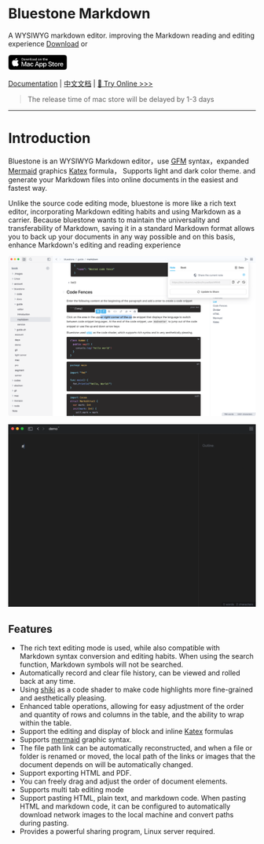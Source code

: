 # Bluestone Markdown
A WYSIWYG markdown editor. improving the Markdown reading and editing experience [Download](https://github.com/1943time/bluestone/releases/latest) or

<a href="https://apps.apple.com/us/app/bluestone-markdown/id6451391474"><img src="docs/assets/mac-store.svg" style="width:120px"/><a>

[Documentation](https://doc.bluemd.me/book/docs/introduction) | [中文文档](https://doc.bluemd.me/book/zh-docs/introduction) | [👻 Try Online >>>](https://online.bluemd.me/editor)

> The release time of mac store will be delayed by 1-3 days

***

# Introduction
Bluestone is an WYSIWYG Markdown editor，use [GFM](https://github.github.com/gfm/) syntax，expanded [Mermaid](https://mermaid.js.org/) graphics [Katex](https://katex.org/) formula，
Supports light and dark color theme. and generate your Markdown files into online documents in the easiest and fastest way.

Unlike the source code editing mode, bluestone is more like a rich text editor,
incorporating Markdown editing habits and using Markdown as a carrier.
Because bluestone wants to maintain the universality and transferability of Markdown,
saving it in a standard Markdown format allows you to back up your documents in any way possible
and on this basis, enhance Markdown's editing and reading experience

![](./docs/assets/d1.png)

![](./docs/assets/syntax.gif)

## Features
- The rich text editing mode is used, while also compatible with Markdown syntax conversion and editing habits. When using the search function, Markdown symbols will not be searched.
- Automatically record and clear file history, can be viewed and rolled back at any time.
- Using [shiki](https://github.com/shikijs/shiki) as a code shader to make code highlights more fine-grained and aesthetically pleasing.
- Enhanced table operations, allowing for easy adjustment of the order and quantity of rows and columns in the table, and the ability to wrap within the table.
- Support the editing and display of block and inline [Katex](https://katex.org/) formulas
- Supports [mermaid](https://mermaid.js.org/) graphic syntax.
- The file path link can be automatically reconstructed, and when a file or folder is renamed or moved, the local path of the links or images that the document depends on will be automatically changed.
- Support exporting HTML and PDF.
- You can freely drag and adjust the order of document elements.
- Supports multi tab editing mode
- Support pasting HTML, plain text, and markdown code. When pasting HTML and markdown code, it can be configured to automatically download network images to the local machine and convert paths during pasting.
- Provides a powerful sharing program, Linux server required.
